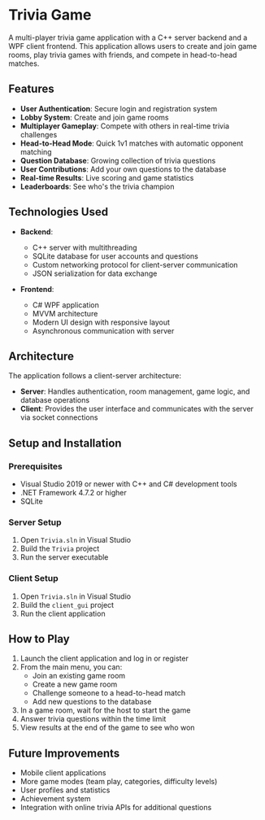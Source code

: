 # Trivia Game

A multi-player trivia game application with a C++ server backend and a WPF client frontend. This application allows users to create and join game rooms, play trivia games with friends, and compete in head-to-head matches.

## Features

- **User Authentication**: Secure login and registration system
- **Lobby System**: Create and join game rooms
- **Multiplayer Gameplay**: Compete with others in real-time trivia challenges
- **Head-to-Head Mode**: Quick 1v1 matches with automatic opponent matching
- **Question Database**: Growing collection of trivia questions
- **User Contributions**: Add your own questions to the database
- **Real-time Results**: Live scoring and game statistics
- **Leaderboards**: See who's the trivia champion

## Technologies Used

- **Backend**: 
  - C++ server with multithreading
  - SQLite database for user accounts and questions
  - Custom networking protocol for client-server communication
  - JSON serialization for data exchange

- **Frontend**:
  - C# WPF application
  - MVVM architecture
  - Modern UI design with responsive layout
  - Asynchronous communication with server

## Architecture

The application follows a client-server architecture:

- **Server**: Handles authentication, room management, game logic, and database operations
- **Client**: Provides the user interface and communicates with the server via socket connections

## Setup and Installation

### Prerequisites

- Visual Studio 2019 or newer with C++ and C# development tools
- .NET Framework 4.7.2 or higher
- SQLite

### Server Setup

1. Open `Trivia.sln` in Visual Studio
2. Build the `Trivia` project
3. Run the server executable

### Client Setup

1. Open `Trivia.sln` in Visual Studio
2. Build the `client_gui` project
3. Run the client application

## How to Play

1. Launch the client application and log in or register
2. From the main menu, you can:
   - Join an existing game room
   - Create a new game room
   - Challenge someone to a head-to-head match
   - Add new questions to the database
3. In a game room, wait for the host to start the game
4. Answer trivia questions within the time limit
5. View results at the end of the game to see who won

## Future Improvements

- Mobile client applications
- More game modes (team play, categories, difficulty levels)
- User profiles and statistics
- Achievement system
- Integration with online trivia APIs for additional questions
